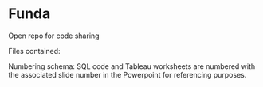 # Funda
Open repo for code sharing

Files contained:

Numbering schema:
SQL code and Tableau worksheets are numbered with the associated slide number in the Powerpoint for referencing purposes.
